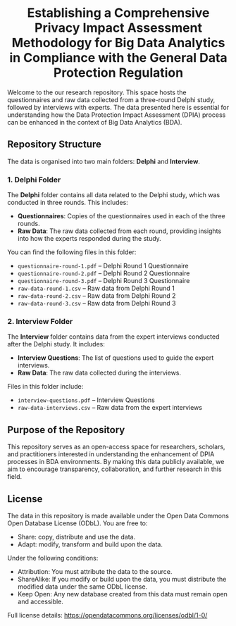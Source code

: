 <h1 style="text-align:center;"> Establishing a Comprehensive Privacy Impact Assessment Methodology for Big Data Analytics in Compliance with the General Data Protection Regulation</H1>

Welcome to the our research repository. This space hosts the questionnaires and raw data collected from a three-round Delphi study, followed by interviews with experts. The data presented here is essential for understanding how the Data Protection Impact Assessment (DPIA) process can be enhanced in the context of Big Data Analytics (BDA).

## Repository Structure

The data is organised into two main folders: **Delphi** and **Interview**.

### 1. Delphi Folder
The **Delphi** folder contains all data related to the Delphi study, which was conducted in three rounds. This includes:

- **Questionnaires**: Copies of the questionnaires used in each of the three rounds.
- **Raw Data**: The raw data collected from each round, providing insights into how the experts responded during the study.

You can find the following files in this folder:
- `questionnaire-round-1.pdf` – Delphi Round 1 Questionnaire
- `questionnaire-round-2.pdf` – Delphi Round 2 Questionnaire
- `questionnaire-round-3.pdf` – Delphi Round 3 Questionnaire
- `raw-data-round-1.csv` – Raw data from Delphi Round 1
- `raw-data-round-2.csv` – Raw data from Delphi Round 2
- `raw-data-round-3.csv` – Raw data from Delphi Round 3

### 2. Interview Folder
The **Interview** folder contains data from the expert interviews conducted after the Delphi study. It includes:

- **Interview Questions**: The list of questions used to guide the expert interviews.
- **Raw Data**: The raw data collected during the interviews.

Files in this folder include:
- `interview-questions.pdf` – Interview Questions
- `raw-data-interviews.csv` – Raw data from the expert interviews

## Purpose of the Repository

This repository serves as an open-access space for researchers, scholars, and practitioners interested in understanding the enhancement of DPIA processes in BDA environments. By making this data publicly available, we aim to encourage transparency, collaboration, and further research in this field.



## License

The data in this repository is made available under the Open Data Commons Open Database License (ODbL). You are free to:
- Share: copy, distribute and use the data.
- Adapt: modify, transform and build upon the data.

Under the following conditions:
- Attribution: You must attribute the data to the source.
- ShareAlike: If you modify or build upon the data, you must distribute the modified data under the same ODbL license.
- Keep Open: Any new database created from this data must remain open and accessible.

Full license details: https://opendatacommons.org/licenses/odbl/1-0/



